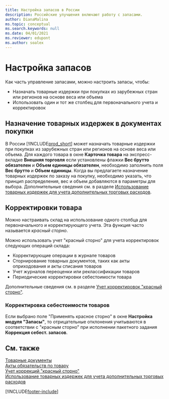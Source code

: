 ```yaml
---
title: Настройка запасов в России
description: Российские улучшения включают работу с запасами.
author: DianaMalina
ms.topic: conceptual
ms.search.keywords: null
ms.date: 04/01/2021
ms.reviewer: edupont
ms.author: soalex
---
```


# <a name="inventory-setup"></a>Настройка запасов

Как часть управление запасами, можно настроить запасы, чтобы: 

- Назначать товарные издержки при покупках из зарубежных стран или регионов на основе веса или объема
- Использовать один и тот же столбец для первоначального учета и корректировок

## <a name="item-charge-assignment-in-purchase-documents"></a>Назначение товарных издержек в документах покупки

В России [!INCLUDE[prod_short](../../includes/prod_short.md)] может назначать товарные издержки при покупках из зарубежных стран или регионов на основе веса или объема. Для каждого товара в окне **Карточка товара** на экспресс-вкладке **Внешняя торговля** если установлены флажки **Вес брутто обязателен** и **Объем единицы обязателен**, необходимо заполнить поля **Вес брутто** и **Объем единицы**. Когда вы предлагаете назначение товарных издержек по заказу на покупку, необходимо указать, что принцип распределения, вес и объем добавляются в параметры для выбора. Дополнительные сведения см. в разделе [Использование товарных издержек для учета дополнительных торговых расходов](../../payables-how-assign-item-charges.md).

## <a name="item-corrections"></a>Корректировки товара

Можно настраивать склад на использование одного столбца для первоначального и корректирующего учета. Эта функция часто называется *красный сторно*.

Можно использовать учет "красный сторно" для учета корректировок следующих операций склада:

- Корректирующие операции в журнале товаров
- Сторнирование товарных документов, таких как акты оприходования и акты списания товаров
- Учет журналов переоценки или реклассификации товаров
- Периодические корректировки себестоимости товара

Дополнительные сведения см. в разделе [Учет корректировок "красный сторно"](How-to-Post-Red-Storno-Corrections.md).

### <a name="adjusting-item-cost"></a>Корректировка себестоимости товаров

Если выбрано поле "Применять красное сторно" в окне **Настройка модуля "Запасы"**, то отрицательные отклонения учитываются в соответствии с "красным сторно" при исполнении пакетного задания **Коррекция себест. запасов**.

## <a name="see-also"></a>См. также

[Товарные документы](Item-Documents.md)  
[Акты обязательств по товару](Item-Obligatory-Acts.md)  
[Учет коррекций "красный сторно"](How-to-Post-Red-Storno-Corrections.md)  
[Использование товарных издержек для учета дополнительных торговых расходов](../../payables-how-assign-item-charges.md)  


[!INCLUDE[footer-include](../../includes/footer-banner.md)]
